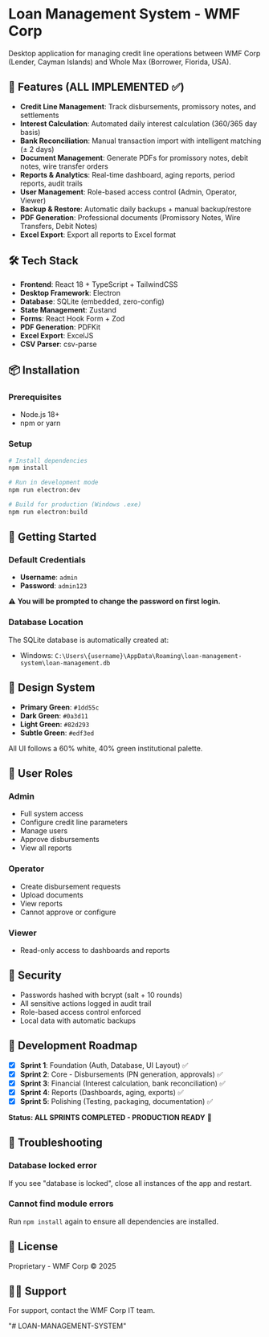 # Loan Management System - WMF Corp

Desktop application for managing credit line operations between WMF Corp (Lender, Cayman Islands) and Whole Max (Borrower, Florida, USA).

## 🎯 Features (ALL IMPLEMENTED ✅)

- **Credit Line Management**: Track disbursements, promissory notes, and settlements
- **Interest Calculation**: Automated daily interest calculation (360/365 day basis)
- **Bank Reconciliation**: Manual transaction import with intelligent matching (± 2 days)
- **Document Management**: Generate PDFs for promissory notes, debit notes, wire transfer orders
- **Reports & Analytics**: Real-time dashboard, aging reports, period reports, audit trails
- **User Management**: Role-based access control (Admin, Operator, Viewer)
- **Backup & Restore**: Automatic daily backups + manual backup/restore
- **PDF Generation**: Professional documents (Promissory Notes, Wire Transfers, Debit Notes)
- **Excel Export**: Export all reports to Excel format

## 🛠️ Tech Stack

- **Frontend**: React 18 + TypeScript + TailwindCSS
- **Desktop Framework**: Electron
- **Database**: SQLite (embedded, zero-config)
- **State Management**: Zustand
- **Forms**: React Hook Form + Zod
- **PDF Generation**: PDFKit
- **Excel Export**: ExcelJS
- **CSV Parser**: csv-parse

## 📦 Installation

### Prerequisites

- Node.js 18+ 
- npm or yarn

### Setup

```bash
# Install dependencies
npm install

# Run in development mode
npm run electron:dev

# Build for production (Windows .exe)
npm run electron:build
```

## 🚀 Getting Started

### Default Credentials

- **Username**: `admin`
- **Password**: `admin123`

⚠️ **You will be prompted to change the password on first login.**

### Database Location

The SQLite database is automatically created at:
- Windows: `C:\Users\{username}\AppData\Roaming\loan-management-system\loan-management.db`

## 🎨 Design System

- **Primary Green**: `#1dd55c`
- **Dark Green**: `#0a3d11`
- **Light Green**: `#82d293`
- **Subtle Green**: `#edf3ed`

All UI follows a 60% white, 40% green institutional palette.

## 📖 User Roles

### Admin
- Full system access
- Configure credit line parameters
- Manage users
- Approve disbursements
- View all reports

### Operator
- Create disbursement requests
- Upload documents
- View reports
- Cannot approve or configure

### Viewer
- Read-only access to dashboards and reports

## 🔐 Security

- Passwords hashed with bcrypt (salt + 10 rounds)
- All sensitive actions logged in audit trail
- Role-based access control enforced
- Local data with automatic backups

## 📝 Development Roadmap

- [x] **Sprint 1**: Foundation (Auth, Database, UI Layout) ✅
- [x] **Sprint 2**: Core - Disbursements (PN generation, approvals) ✅  
- [x] **Sprint 3**: Financial (Interest calculation, bank reconciliation) ✅
- [x] **Sprint 4**: Reports (Dashboards, aging, exports) ✅
- [x] **Sprint 5**: Polishing (Testing, packaging, documentation) ✅

**Status: ALL SPRINTS COMPLETED - PRODUCTION READY** 🎉

## 🐛 Troubleshooting

### Database locked error
If you see "database is locked", close all instances of the app and restart.

### Cannot find module errors
Run `npm install` again to ensure all dependencies are installed.

## 📄 License

Proprietary - WMF Corp © 2025

## 👨‍💻 Support

For support, contact the WMF Corp IT team.

"# LOAN-MANAGEMENT-SYSTEM" 

